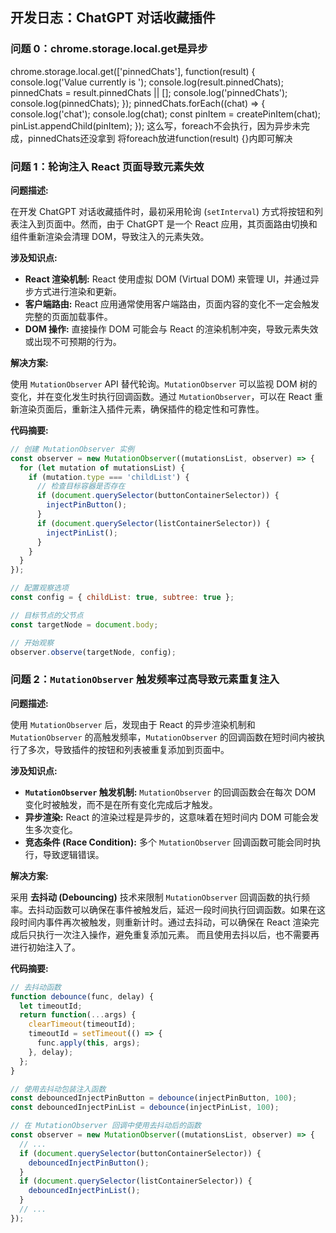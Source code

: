 ## 开发日志：ChatGPT 对话收藏插件

### 问题 0：chrome.storage.local.get是异步
chrome.storage.local.get(['pinnedChats'], function(result) {
        console.log('Value currently is ');
        console.log(result.pinnedChats);
        pinnedChats = result.pinnedChats || [];
        console.log('pinnedChats');
        console.log(pinnedChats);
      });
      pinnedChats.forEach((chat) => {
        console.log('chat');
        console.log(chat);
        const pinItem = createPinItem(chat);
        pinList.appendChild(pinItem);
      });
这么写，foreach不会执行，因为异步未完成，pinnedChats还没拿到
将foreach放进function(result) {}内即可解决

### 问题 1：轮询注入 React 页面导致元素失效

**问题描述:**

在开发 ChatGPT 对话收藏插件时，最初采用轮询 (`setInterval`) 方式将按钮和列表注入到页面中。然而，由于 ChatGPT 是一个 React 应用，其页面路由切换和组件重新渲染会清理 DOM，导致注入的元素失效。

**涉及知识点:**

*   **React 渲染机制:** React 使用虚拟 DOM (Virtual DOM) 来管理 UI，并通过异步方式进行渲染和更新。
*   **客户端路由:** React 应用通常使用客户端路由，页面内容的变化不一定会触发完整的页面加载事件。
*   **DOM 操作:** 直接操作 DOM 可能会与 React 的渲染机制冲突，导致元素失效或出现不可预期的行为。

**解决方案:**

使用 `MutationObserver` API 替代轮询。`MutationObserver` 可以监视 DOM 树的变化，并在变化发生时执行回调函数。通过 `MutationObserver`，可以在 React 重新渲染页面后，重新注入插件元素，确保插件的稳定性和可靠性。

**代码摘要:**

```javascript
// 创建 MutationObserver 实例
const observer = new MutationObserver((mutationsList, observer) => {
  for (let mutation of mutationsList) {
    if (mutation.type === 'childList') {
      // 检查目标容器是否存在
      if (document.querySelector(buttonContainerSelector)) {
        injectPinButton();
      }
      if (document.querySelector(listContainerSelector)) {
        injectPinList();
      }
    }
  }
});

// 配置观察选项
const config = { childList: true, subtree: true };

// 目标节点的父节点
const targetNode = document.body;

// 开始观察
observer.observe(targetNode, config);
```

### 问题 2：`MutationObserver` 触发频率过高导致元素重复注入

**问题描述:**

使用 `MutationObserver` 后，发现由于 React 的异步渲染机制和 `MutationObserver` 的高触发频率，`MutationObserver` 的回调函数在短时间内被执行了多次，导致插件的按钮和列表被重复添加到页面中。

**涉及知识点:**

*   **`MutationObserver` 触发机制:** `MutationObserver` 的回调函数会在每次 DOM 变化时被触发，而不是在所有变化完成后才触发。
*   **异步渲染:** React 的渲染过程是异步的，这意味着在短时间内 DOM 可能会发生多次变化。
*   **竞态条件 (Race Condition):** 多个 `MutationObserver` 回调函数可能会同时执行，导致逻辑错误。

**解决方案:**

采用 **去抖动 (Debouncing)** 技术来限制 `MutationObserver` 回调函数的执行频率。去抖动函数可以确保在事件被触发后，延迟一段时间执行回调函数。如果在这段时间内事件再次被触发，则重新计时。通过去抖动，可以确保在 React 渲染完成后只执行一次注入操作，避免重复添加元素。
而且使用去抖以后，也不需要再进行初始注入了。

**代码摘要:**

```javascript
// 去抖动函数
function debounce(func, delay) {
  let timeoutId;
  return function(...args) {
    clearTimeout(timeoutId);
    timeoutId = setTimeout(() => {
      func.apply(this, args);
    }, delay);
  };
}

// 使用去抖动包装注入函数
const debouncedInjectPinButton = debounce(injectPinButton, 100);
const debouncedInjectPinList = debounce(injectPinList, 100);

// 在 MutationObserver 回调中使用去抖动后的函数
const observer = new MutationObserver((mutationsList, observer) => {
  // ...
  if (document.querySelector(buttonContainerSelector)) {
    debouncedInjectPinButton();
  }
  if (document.querySelector(listContainerSelector)) {
    debouncedInjectPinList();
  }
  // ...
});
```

